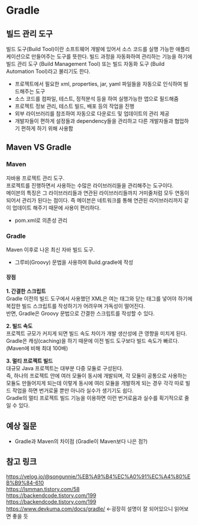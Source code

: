 # Gradle

## 빌드 관리 도구

빌드 도구(Build Tool)이란 소프트웨어 개발에 있어서 소스 코드를 실행 가능한 애플리케이션으로 만들어주는 도구를 뜻한다. 빌드 과정을 자동화하여 관리하는 기능을 하기에 빌드 관리 도구 (Build Management Tool) 또는 빌드 자동화 도구 (Build Automation Tool)라고 불리기도 한다.

- 프로젝트에서 필요한 xml, properties, jar, yaml 파일들을 자동으로 인식하여 빌드해주는 도구
- 소스 코드를 컴파일, 테스트, 정적분석 등을 하여 실행가능한 앱으로 필드해줌
- 프로젝트 정보 관리, 테스트 빌드, 배포 등의 작업을 진행
- 외부 라이브러리를 참조하여 자동으로 다운로드 및 업데이트의 관리 제공
- 개발자들이 편하게 설정들과 dependency들을 관리하고 다른 개발자들과 협업하기 편하게 하기 위해 사용함

## Maven VS Gradle

### Maven

자바용 프로젝트 관리 도구.  
프로젝트를 진행하면서 사용하는 수많은 라이브러리들을 관리해주는 도구이다.  
메이븐의 특징은 그 라이브러리들과 연관된 라이브러리들까지 거미줄처럼 모두 연동이 되어서 관리가 된다는 점이다. 즉 메이븐은 네트워크를 통해 연관된 라이브러리까지 같이 업데이트 해주기 때문에 사용이 편리하다.

- pom.xml로 의존성 관리

### Gradle

Maven 이후로 나온 최신 자바 빌드 도구.

- 그루비(Groovy) 문법을 사용하여 Build.gradle에 작성

#### 장점

**1. 간결한 스크립트**  
Gradle 이전의 빌드 도구에서 사용했던 XML은 여는 태그와 닫는 태그를 넣어야 하기에 복잡한 빌드 스크립트를 작성하기가 어려우며 가독성이 떨어진다.  
반면, Gradle은 Groovy 문법으로 간결한 스크립트를 작성할 수 있다.

**2. 빌드 속도**  
프로젝트 규모가 커지게 되면 빌드 속도 차이가 개발 생산성에 큰 영향을 미치게 된다.
Gradle은 캐싱(caching)을 하기 때문에 이전 빌드 도구보다 빌드 속도가 빠르다. (Maven에 비해 최대 100배)

**3. 멀티 프로젝트 빌드**  
대규모 Java 프로젝트는 대부분 다중 모듈로 구성된다.  
즉, 하나의 프로젝트 안에 여러 모듈이 동시에 개발되며, 각 모듈이 공통으로 사용하는 모듈도 만들어지게 되는데 이렇게 동시에 여러 모듈을 개발하게 되는 경우 각각 따로 빌드 작업을 하면 번거로울 뿐만 아니라 실수가 생기기도 쉽다.  
Gradle의 멀티 프로젝트 빌드 기능을 이용하면 이런 번거로움과 실수를 획기적으로 줄일 수 있다.

## 예상 질문

- Gradle과 Maven의 차이점 (Gradle이 Maven보다 나은 점?)

## 참고 링크

https://velog.io/@songunnie/%EB%A9%B4%EC%A0%91%EC%A4%80%EB%B9%84-610  
https://lsmman.tistory.com/58  
https://backendcode.tistory.com/199  
https://backendcode.tistory.com/199
https://www.devkuma.com/docs/gradle/ <-굉장히 설명이 잘 되어있으니 읽어보면 좋을 듯
